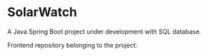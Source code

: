 # SolarWatch

A Java Spring Boot project under development with SQL database.

Frontend repository belonging to the project:
